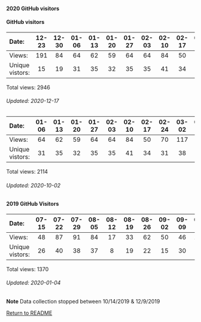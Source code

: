 #### 2020 GitHub visitors
#### GitHub visitors
Date:		  |         12-23   |       12-30   |       01-06   |       01-13   |       01-20   |       01-27   |       02-03   |       02-10   |       02-17   |       02-24   |       03-02   |       03-09   |       03-16   |       03-23   |       03-30   |       04-06   |       04-13   |       04-20   |       04-27   |       05-04   |       05-11   |       05-18   |       05-25   |       06-01   |       06-08   |       06-15   |   06-22  |   06-29  |   07-06  |   07-13  |   07-20  |   07-27  |   08-03  |   08-10  |   08-17  |   08-24  |   08-31  |   09-07  |   09-14  |   09-21  |   09-28  |   10-05  |   10-12  |   10-19  |   10-26  |   11-02  |   11-09  |   11-16  |   11-23  |   11-30  |   12-07  |   12-14
|:---             |:---:    |:---:  |:---:  |:---:  |:---:  |:---:  |:---:  |:---:  |:---:  |:---:  |:---:  |:---:  |:---:  |:---:  |:---:  |:---:  |:---:  |:---:  |:---:  |:---:  |:---:  |:---:  |:---:  |:---:  |:---:  |:---:  |:---:  |:---:  |:---:  |:---:  |:---:  |:---:  |:---:  |:---:  |:---:  |:---:  |:---:  |:---:  |:---:  |:---:  |:---:  |:---:  |:---:  |:---:  |:---:  |:---:  |:---:  |:---:  |:---:  |:---:  |:---:  |:---:
Views:		  |         191     |       84      |       64      |       62      |       59      |       64      |       64      |       84      |       50      |       70      |       117     |       54      |       84      |       55      |       79      |       68      |       98      |       71      |       64      |       74      |       41      |       41      |       48      |       51      |       29      |       32      |   21     |   33     |   43     |   38     |   29     |   54     |   42     |   31     |   53     |   31     |   41     |   99     |   55     |   16     |   49     |   54     |   94     |   51     |   36     |   45     |   52     |   46     |   40     |   41     |   45     |   9
Unique            vistors:  |       15      |       19      |       31      |       35      |       32      |       35      |       35      |       41      |       34      |       31      |       38      |       34      |       38      |       31      |       43      |       20      |       29      |       40      |       30      |       17      |       22      |       21      |       24      |       23      |       21      |       16  |      16  |      15  |      21  |      28  |      19  |      19  |      19  |      16  |      13  |      14  |      14  |      22  |      22  |      11  |      13  |      26  |      13  |      24  |      18  |      19  |      16  |      15  |      20  |      23  |      23  |      4

Total views: 2946
###### Updated: 2020-12-17



Date:   |       01-06   |       01-13   |       01-20   |       01-27   |       02-03   |       02-10   |       02-17   |       02-24   |       03-02   |       03-09   |       03-16   |       03-23   |       03-30   |       04-06   |       04-13   |       04-20   |       04-27   |       05-04   |       05-11  |   05-18  |   05-25  |   06-01  |   06-08  |   06-15  |   06-22  |   06-29  |   07-06  |   07-13  |   07-20  |   07-27  |   08-03  |   08-10  |   08-17  |   08-24  |   08-31  |   09-07  |   09-14  |   09-21  |   09-28
|:---   |:---:  |:---:  |:---:  |:---:  |:---:  |:---:  |:---:  |:---:  |:---:  |:---:  |:---:  |:---:  |:---:  |:---:  |:---:  |:---:  |:---:  |:---:  |:---:  |:---:  |:---:  |:---:  |:---:  |:---:  |:---:  |:---:  |:---:  |:---:  |:---:  |:---:  |:---:  |:---:  |:---:  |:---:  |:---:  |:---:  |:---:  |:---:  |:---:
Views:  |       64      |       62      |       59      |       64      |       64      |       84      |       50      |       70      |       117     |       54      |       84      |       55      |       79      |       68      |       98      |       71      |       64      |       74      |       41     |   41     |   48     |   51     |   29     |   32     |   21     |   33     |   43     |   38     |   29     |   54     |   42     |   31     |   53     |   31     |   41     |   99     |   55     |   20     |   1
Unique            vistors: |       31      |       35      |       32      |       35      |       35      |       41      |       34      |       31      |       38      |       34      |       38      |       31      |       43      |       20      |       29      |       40      |       30      |       17      |      22  |      21  |      24  |      23  |      21  |      16  |      16  |      15  |      21  |      28  |      19  |      19  |      19  |      16  |      13  |      14  |      14  |      22  |      22  |      13  |      1

Total views: 2114
###### Updated: 2020-10-02

#### 2019 GitHub Visitors
Date:   |         07-15   |       07-22   |       07-29   |       08-05   |       08-12   |       08-19   |       08-26   |       09-02   |       09-09   |       09-16  |   09-23  |   09-30  |   10-07  |   10-14  |   10-21  |  12-09  |   12-16  |   12-23  |   12-30
|:---   |:---:    |:---:  |:---:  |:---:  |:---:  |:---:  |:---:  |:---:  |:---:  |:---:  |:---:  |:---:  |:---:  |:---:  |:---:  |:---:  |:---:  |:---:  |:---:
Views:  |         48      |       87      |       91      |       84      |       17      |       33      |       62      |       50      |       46      |       108    |   118    |   86     |   81     |   73     |   3      |  47     |   55     |   197    |   84
Unique  vistors:  |       26      |       40      |       38      |       37      |       8       |       19      |       22      |       15      |       30      |      40  |      40  |      31  |      32  |      27  |      2  |      24  |      28  |      18  |      19

Total views: 1370
###### Updated: 2020-01-04
**Note**  Data collection stopped between 10/14/2019 & 12/9/2019

[Return to README](https://github.com/BradleyA/Search-docker-registry-v2-script.1.0/blob/master/README.md#Search-docker-registry-v2-script)
